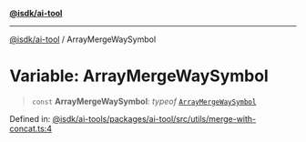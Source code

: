 [**@isdk/ai-tool**](../README.md)

***

[@isdk/ai-tool](../globals.md) / ArrayMergeWaySymbol

# Variable: ArrayMergeWaySymbol

> `const` **ArrayMergeWaySymbol**: *typeof* [`ArrayMergeWaySymbol`](ArrayMergeWaySymbol.md)

Defined in: [@isdk/ai-tools/packages/ai-tool/src/utils/merge-with-concat.ts:4](https://github.com/isdk/ai-tool.js/blob/4ebf370aaec9c78535cb40ffc19656d7bddcb145/src/utils/merge-with-concat.ts#L4)
